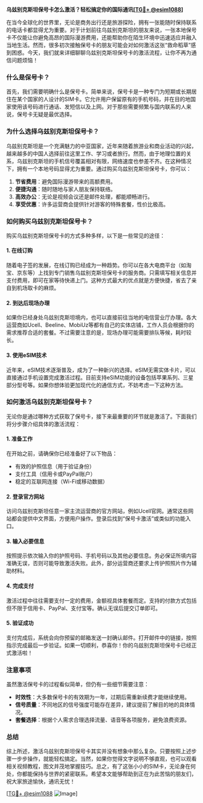 **乌兹别克斯坦保号卡怎么激活？轻松搞定你的国际通讯[[TG💪+ @esim1088](https://t.me/s/esim1088)]**

在当今全球化的世界里，无论是商务出行还是旅游探险，拥有一张能随时保持联系的电话卡都显得尤为重要。对于计划前往乌兹别克斯坦的朋友来说，一张本地保号卡不仅能让你避免高昂的国际漫游费用，还能帮助你在陌生环境中迅速适应并融入当地生活。然而，很多初次接触保号卡的朋友可能会对如何激活这张“救命稻草”感到困惑。今天，我们就来详细聊聊乌兹别克斯坦保号卡的激活流程，让你不再为通信问题烦恼！

### 什么是保号卡？

首先，我们需要明确什么是保号卡。简单来说，保号卡是一种专门为短期或长期居住在某个国家的人设计的SIM卡。它允许用户保留原有的手机号码，并在目的地国家使用该号码进行通话、发短信以及上网。对于那些需要频繁与国内联系的人来说，保号卡无疑是最优选择。

### 为什么选择乌兹别克斯坦保号卡？

乌兹别克斯坦是一个充满魅力的中亚国家，近年来随着旅游业和商业活动的兴起，越来越多的中国人选择前往这里工作、学习或者旅行。然而，由于地理位置的关系，乌兹别克斯坦的手机信号覆盖相对有限，网络速度也参差不齐。在这种情况下，拥有一个本地号码显得尤为重要。通过购买乌兹别克斯坦保号卡，你可以：

1. **节省费用**：避免国际漫游带来的高额费用。
2. **便捷沟通**：随时随地与家人朋友保持联络。
3. **高效办公**：无论是视频会议还是邮件处理，都能顺畅进行。
4. **享受优惠**：许多运营商会提供针对游客的特殊套餐，性价比极高。

### 如何购买乌兹别克斯坦保号卡？

购买乌兹别克斯坦保号卡的方式多种多样，以下是一些常见的途径：

#### 1. 在线订购

随着电子签的发展，在线订购已经成为一种趋势。你可以在各大电商平台（如淘宝、京东等）上找到专门销售乌兹别克斯坦保号卡的服务商。只需填写相关信息并支付费用，即可在家等待快递上门。这种方式最大的优点就是方便快捷，省去了亲自到机场取卡的麻烦。

#### 2. 到达后现场办理

如果你已经身处乌兹别克斯坦境内，也可以直接前往当地的电信营业厅办理。各大运营商如Ucell、Beeline、MobiUz等都有自己的实体店铺，工作人员会根据你的需求推荐合适的套餐。不过需要注意的是，现场办理可能需要排队等候，耗时较长。

#### 3. 使用eSIM技术

近年来，eSIM技术逐渐普及，成为了一种新兴的选择。eSIM无需实体卡片，可以直接通过手机设置完成激活过程。目前支持eSIM功能的设备包括苹果系列、三星部分型号等。如果你想体验更加现代化的通信方式，不妨考虑一下这种方法。

### 如何激活乌兹别克斯坦保号卡？

无论你是通过哪种方式获取了保号卡，接下来最重要的环节就是激活了。下面我们将分步骤介绍具体的激活流程：

#### 1. 准备工作

在开始之前，请确保你已经准备好了以下物品：
- 有效的护照信息（用于验证身份）
- 支付工具（信用卡或PayPal账户）
- 稳定的互联网连接（Wi-Fi或移动数据）

#### 2. 登录官方网站

访问乌兹别克斯坦任意一家主流运营商的官方网站，例如Ucell官网。通常这些网站都会提供中文界面，方便用户操作。登录后找到“保号卡激活”或类似的功能入口。

#### 3. 输入必要信息

按照提示依次输入你的护照号码、手机号码以及其他必要信息。务必保证所填内容准确无误，否则可能导致激活失败。此外，部分运营商还要求上传护照照片作为辅助材料。

#### 4. 完成支付

激活过程中往往需要支付一定的费用，金额视具体套餐而定。支持的付款方式包括但不限于信用卡、PayPal、支付宝等。确认无误后提交订单即可。

#### 5. 验证成功

支付完成后，系统会向你预留的邮箱发送一封确认邮件。打开邮件中的链接，按照指示完成最后一步验证。如果一切顺利，恭喜你！你的乌兹别克斯坦保号卡已经正式激活啦！

### 注意事项

虽然激活保号卡的过程看似简单，但仍有一些细节需要注意：

- **时效性**：大多数保号卡的有效期为一年，过期后需重新续费才能继续使用。
- **信号质量**：不同地区的信号强度可能存在差异，建议提前了解目的地的具体情况。
- **套餐选择**：根据个人需求合理选择流量、语音等各项服务，避免浪费资源。

### 总结

综上所述，激活乌兹别克斯坦保号卡其实并没有想象中那么复杂。只要按照上述步骤一步步操作，就能轻松搞定。当然，如果你觉得文字说明不够直观，也可以观看相关视频教程，图文并茂地掌握技巧。总之，有了这张小小的SIM卡，无论身在何处，你都能保持与世界的紧密联系。希望本文能够帮助到正在为此苦恼的朋友们，祝大家旅途愉快，通讯无忧！

[[TG💪+ @esim1088](https://t.me/s/esim1088) ![Image](https://i.postimg.cc/4NQfJmqS/Snipaste-2025-05-13-00-14-12.png)]